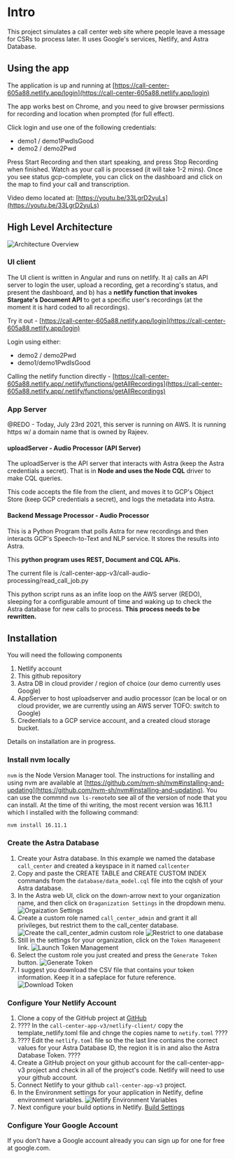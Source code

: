 # Intro

This project simulates a call center web site where people leave a message for CSRs
to process later.  It uses Google's services, Netlify, and Astra Database.

## Using the app

The application is up and running at
[https://call-center-605a88.netlify.app/login](https://call-center-605a88.netlify.app/login)

The app works best on Chrome, and you need to give browser permissions for recording and location when prompted (for full effect).

Click login and use one of the following credentials:

- demo1 / demo1PwdIsGood
- demo2 / demo2Pwd

Press Start Recording and then start speaking, and press Stop Recording when finished.  Watch as your call is processed (it will take 1-2 mins).  Once you see status gcp-complete, you can click on the dashboard and click on the map to find your call and transcription.

Video demo located at: [https://youtu.be/33LgrD2yuLs](https://youtu.be/33LgrD2yuLs)

## High Level Architecture

![Architecture Overview](./netlify-client/src/assets/images/CompletedTranscribingAndSentiementAnalysis.png)

### UI client

The UI client is written in Angular and runs on netlify.  It a) calls an
API server to login the user, upload a recording, get a recording's
status, and present the dashboard, and b) has a **netlify function that
invokes Stargate's Document API** to get a specific user's recordings (at
the moment it is hard coded to all recordings).

Try it out - [https://call-center-605a88.netlify.app/login](https://call-center-605a88.netlify.app/login)

Login using either:

- demo2 / demo2Pwd
- demo1/demo1PwdIsGood

Calling the netlify function directly - [https://call-center-605a88.netlify.app/.netlify/functions/getAllRecordings](https://call-center-605a88.netlify.app/.netlify/functions/getAllRecordings)

### App Server

@REDO - Today, July 23rd 2021, this server is running on AWS.  It is running https w/ a domain
name that is owned by Rajeev.

#### uploadServer - Audio Processor (API Server)

The uploadServer is the API server that interacts with Astra (keep the Astra credentials a secret).
That is in **Node and uses the Node CQL** driver to make CQL queries.

This code accepts the file from the client, and moves it to GCP's Object Store (keep GCP credentials a secret), and logs the metadata into Astra.

#### Backend Message Processor - Audio Processor

This is a Python Program that polls Astra for new recordings and then interacts GCP's Speech-to-Text and NLP service.  It stores the results into Astra.

This **python program uses REST, Document and CQL APis.**

The current file is /call-center-app-v3/call-audio-processing/read_call_job.py

This python script runs as an infite loop on the AWS server (REDO), sleeping for a configurable amount of time and waking up to check the Astra database for new calls to process.  **This process needs to be rewritten.**

## Installation

You will need the following components

1. Netlify account
1. This github repository
1. Astra DB in cloud provider / region of choice (our demo currently uses Google)
1. AppServer to host uploadserver and audio processor (can be local or on cloud provider, we are currently using an AWS server TOFO: switch to Google)
1. Credentials to a GCP service account, and a created cloud storage bucket.

Details on installation are in progress.

### Install nvm locally

```nvm``` is the Node Version Manager tool. The instructions for installing and using nvm are available at [https://github.com/nvm-sh/nvm#installing-and-updating](https://github.com/nvm-sh/nvm#installing-and-updating). You can use the commnd ```nvm ls-remote```to see all of the version of node that you can install. At the time of thi writing, the most recent version was 16.11.1 which I installed with the following command:

```sh
nvm install 16.11.1
```

### Create the Astra Database

1. Create your Astra database. In this example we named the database ```call_center``` and created a keyspace in it named ```callcenter```
1. Copy and paste the CREATE TABLE and CREATE CUSTOM INDEX commands from the ```database/data_model.cql``` file into the cqlsh of your Astra database.
1. In the Astra web UI, click on the down-arrow next to your organization name, and then click on ```Oraganization Settings``` in the dropdown menu. ![Orgaization Settings](./images/organization_settings.png)
1. Create a custom role named ```call_center_admin``` and grant it all privileges, but restrict them to the call_center database.
![Create the call_center_admin custom role](./images/custom_role_1.png) ![Restrict to one database](./images/custom_role_2.png)
1. Still in the settings for your organization, click on the ```Token Management``` link. ![Launch Token Management](./images/token_mgt_1.png)
1. Select the custom role you just created and press the ```Generate Token``` button. ![Generate Token](./images/token_mgt_2.png)
1. I suggest you download the CSV file that contains your token information. Keep it in a safeplace for future reference. ![Download Token](./images/token_mgt_3.png)

### Configure Your Netlify Account

1. Clone a copy of the GitHub project at [GitHub](https://github.com/jdavies/call-center-app-v3)
1. ???? In the ```call-center-app-v3/netlify-client/``` copy the template_netlify.toml file and chnge the copies name to ```netify.toml``` ????
1. ???? Edit the ```netlify.toml``` file so the the last line contains the correct values for your Astra Database ID, the region it is in and also the Astra Database Token. ????
1. Create a GitHub project on your github account for the call-center-app-v3 project and check in all of the project's code. Netlify will need to use your github account.
1. Connect Netlify to your github ```call-center-app-v3``` project.
1. In the Environment settings for your application in Netlify, define environment variables. ![Netlify Environment Variables](./images/netlify_environment_vars.png)
1. Next configure your build options in Netlify. [Build Settings](./images/netlify_build_settings.png)

### Configure Your Google Account

If you don't have a Google account already you can sign up for one for free at google.com.
